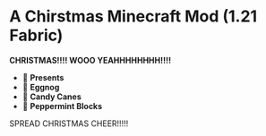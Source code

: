 # A Chirstmas Minecraft Mod (1.21 Fabric)

**CHRISTMAS!!!! WOOO YEAHHHHHHHH!!!!**  

- 🎁 **Presents**
- 🥛 **Eggnog**
- 🍭 **Candy Canes**
- 🍬 **Peppermint Blocks**

SPREAD CHRISTMAS CHEER!!!!!
